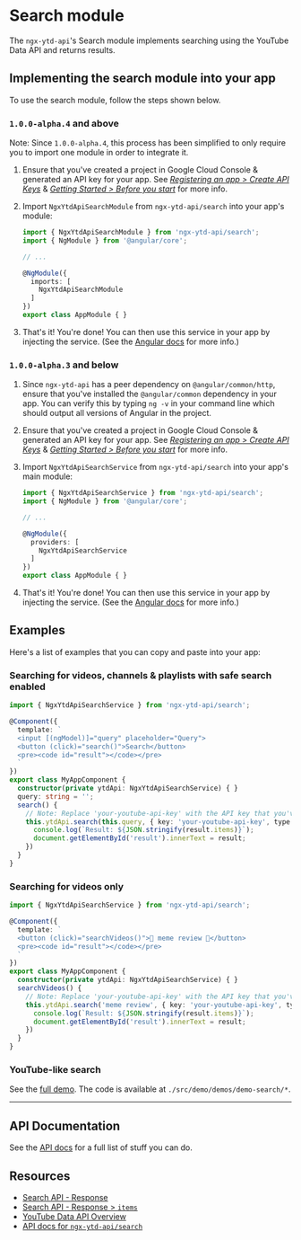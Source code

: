 # Search module

The `ngx-ytd-api`'s Search module implements searching using the YouTube Data API and returns results.

## Implementing the search module into your app

To use the search module, follow the steps shown below.

### `1.0.0-alpha.4` and above

Note: Since `1.0.0-alpha.4`, this process has been simplified to only require you to import one module in order to integrate it.

1. Ensure that you've created a project in Google Cloud Console & generated an API key for your app. See _[Registering an app > Create API Keys](https://developers.google.com/youtube/registering_an_application#Create_API_Keys)_ & _[Getting Started > Before you start](https://developers.google.com/youtube/v3/getting-started#before-you-start)_ for more info.
2. Import `NgxYtdApiSearchModule` from `ngx-ytd-api/search` into your app's module:

    ```typescript
    import { NgxYtdApiSearchModule } from 'ngx-ytd-api/search';
    import { NgModule } from '@angular/core';

    // ...

    @NgModule({
      imports: [
        NgxYtdApiSearchModule
      ]
    })
    export class AppModule { }
    ```
3. That's it! You're done! You can then use this service in your app by injecting the service. (See the [Angular docs](https://angular.io/guide/architecture-services) for more info.)

### `1.0.0-alpha.3` and below

1. Since `ngx-ytd-api` has a peer dependency on `@angular/common/http`, ensure that you've installed the `@angular/common` dependency in your app. You can verify this by typing `ng -v` in your command line which should output all versions of Angular in the project.
2. Ensure that you've created a project in Google Cloud Console & generated an API key for your app. See _[Registering an app > Create API Keys](https://developers.google.com/youtube/registering_an_application#Create_API_Keys)_ & _[Getting Started > Before you start](https://developers.google.com/youtube/v3/getting-started#before-you-start)_ for more info.
3. Import `NgxYtdApiSearchService` from `ngx-ytd-api/search` into your app's main module:

    ```typescript
    import { NgxYtdApiSearchService } from 'ngx-ytd-api/search';
    import { NgModule } from '@angular/core';

    // ...

    @NgModule({
      providers: [
        NgxYtdApiSearchService
      ]
    })
    export class AppModule { }
    ```
4. That's it! You're done! You can then use this service in your app by injecting the service. (See the [Angular docs](https://angular.io/guide/architecture-services) for more info.)

## Examples

Here's a list of examples that you can copy and paste into your app:

### Searching for videos, channels & playlists with safe search enabled

```typescript
import { NgxYtdApiSearchService } from 'ngx-ytd-api/search';

@Component({
  template: `
  <input [(ngModel)]="query" placeholder="Query">
  <button (click)="search()">Search</button>
  <pre><code id="result"></code></pre>
  `
})
export class MyAppComponent {
  constructor(private ytdApi: NgxYtdApiSearchService) { }
  query: string = '';
  search() {
    // Note: Replace 'your-youtube-api-key' with the API key that you've retrieved from the Cloud Console
    this.ytdApi.search(this.query, { key: 'your-youtube-api-key', type: 'video,channel,playlist', safeSearch: 'strict' }).subscribe(result => {
      console.log(`Result: ${JSON.stringify(result.items)}`);
      document.getElementById('result').innerText = result;
    })
  }
}
```

### Searching for videos only

```typescript
import { NgxYtdApiSearchService } from 'ngx-ytd-api/search';

@Component({
  template: `
  <button (click)="searchVideos()">👏 meme review 👏</button>
  <pre><code id="result"></code></pre>
  `
})
export class MyAppComponent {
  constructor(private ytdApi: NgxYtdApiSearchService) { }
  searchVideos() {
    // Note: Replace 'your-youtube-api-key' with the API key that you've retrieved from the Cloud Console
    this.ytdApi.search('meme review', { key: 'your-youtube-api-key', type: 'video' }).subscribe(result => {
      console.log(`Result: ${JSON.stringify(result.items)}`);
      document.getElementById('result').innerText = result;
    })
  }
}
```

### YouTube-like search

See the [full demo](https://ngx-ytd-api.firebaseapp.com/master/demos/search). The code is available at `./src/demo/demos/demo-search/*`.

---

## API Documentation

See the [API docs](../../../docs/api/search.md) for a full list of stuff you can do.

## Resources

- [Search API - Response](https://developers.google.com/youtube/v3/docs/search/list#properties)
- [Search API - Response > `items`](https://developers.google.com/youtube/v3/docs/search#resource)
- [YouTube Data API Overview](https://developers.google.com/youtube/v3/getting-started)
- [API docs for `ngx-ytd-api/search`](../../../docs/api/search.md)
